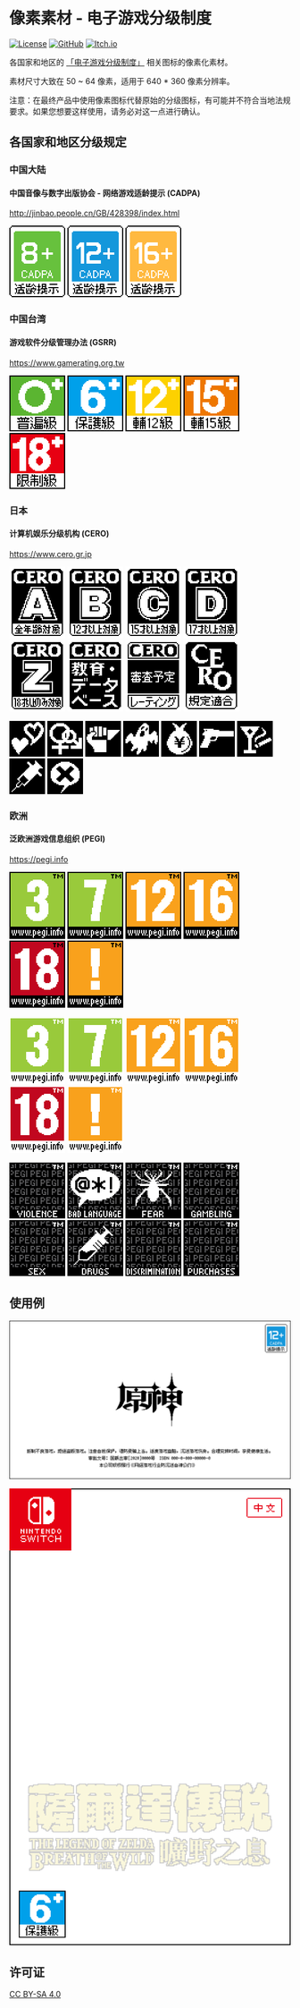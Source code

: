 # 像素素材 - 电子游戏分级制度

[![License](https://img.shields.io/badge/license-CC_BY--SA_4.0-brightgreen)](https://creativecommons.org/licenses/by-sa/4.0/)
[![GitHub](https://img.shields.io/badge/github-video--game--content--rating--system-orange?logo=github&logoColor=white)](https://github.com/TakWolf/pixel-art-video-game-content-rating-system)
[![Itch.io](https://img.shields.io/badge/itch.io-video--game--content--rating--system-FF2449?logo=itch.io&logoColor=white)](https://takwolf.itch.io/pixel-art-video-game-content-rating-system)

各国家和地区的 [「电子游戏分级制度」](https://zh.wikipedia.org/wiki/%E7%94%B5%E5%AD%90%E6%B8%B8%E6%88%8F%E5%88%86%E7%BA%A7%E5%88%B6%E5%BA%A6) 相关图标的像素化素材。

素材尺寸大致在 50 ~ 64 像素，适用于 640 * 360 像素分辨率。

注意：在最终产品中使用像素图标代替原始的分级图标，有可能并不符合当地法规要求。如果您想要这样使用，请务必对这一点进行确认。

## 各国家和地区分级规定

### 中国大陆

#### 中国音像与数字出版协会 - 网络游戏适龄提示 (CADPA)

http://jinbao.people.cn/GB/428398/index.html

![](assets/China/Mainland/CADPA/CADPA_8@2x.png)
![](assets/China/Mainland/CADPA/CADPA_12@2x.png)
![](assets/China/Mainland/CADPA/CADPA_16@2x.png)

### 中国台湾

#### 游戏软件分级管理办法 (GSRR)

https://www.gamerating.org.tw

![](assets/China/Taiwan/GSRR/GSRR_G@2x.png)
![](assets/China/Taiwan/GSRR/GSRR_P@2x.png)
![](assets/China/Taiwan/GSRR/GSRR_PG_12@2x.png)
![](assets/China/Taiwan/GSRR/GSRR_PG_15@2x.png)
![](assets/China/Taiwan/GSRR/GSRR_R@2x.png)

### 日本

#### 计算机娱乐分级机构 (CERO)

https://www.cero.gr.jp

![](assets/Japan/CERO/CERO_A@2x.png)
![](assets/Japan/CERO/CERO_B@2x.png)
![](assets/Japan/CERO/CERO_C@2x.png)
![](assets/Japan/CERO/CERO_D@2x.png)
![](assets/Japan/CERO/CERO_Z@2x.png)
![](assets/Japan/CERO/CERO_Educational_Database@2x.png)
![](assets/Japan/CERO/CERO_Rating@2x.png)
![](assets/Japan/CERO/CERO_Regulations_Compatible@2x.png)

![](assets/Japan/CERO/CERO_Icon_Love@2x.png)
![](assets/Japan/CERO/CERO_Icon_Sexual@2x.png)
![](assets/Japan/CERO/CERO_Icon_Violence@2x.png)
![](assets/Japan/CERO/CERO_Icon_Horror@2x.png)
![](assets/Japan/CERO/CERO_Icon_Gambling@2x.png)
![](assets/Japan/CERO/CERO_Icon_Crime@2x.png)
![](assets/Japan/CERO/CERO_Icon_Drinking_Smoking@2x.png)
![](assets/Japan/CERO/CERO_Icon_Drugs@2x.png)
![](assets/Japan/CERO/CERO_Icon_Language_Other@2x.png)

### 欧洲

#### 泛欧洲游戏信息组织 (PEGI)

https://pegi.info

![](assets/Europe/PEGI/PEGI_3@2x.png)
![](assets/Europe/PEGI/PEGI_7@2x.png)
![](assets/Europe/PEGI/PEGI_12@2x.png)
![](assets/Europe/PEGI/PEGI_16@2x.png)
![](assets/Europe/PEGI/PEGI_18@2x.png)
![](assets/Europe/PEGI/PEGI_PGR@2x.png)

![](assets/Europe/PEGI/PEGI_3_W@2x.png)
![](assets/Europe/PEGI/PEGI_7_W@2x.png)
![](assets/Europe/PEGI/PEGI_12_W@2x.png)
![](assets/Europe/PEGI/PEGI_16_W@2x.png)
![](assets/Europe/PEGI/PEGI_18_W@2x.png)
![](assets/Europe/PEGI/PEGI_PGR_W@2x.png)

![](assets/Europe/PEGI/PEGI_Violence@2x.png)
![](assets/Europe/PEGI/PEGI_Bad_Language@2x.png)
![](assets/Europe/PEGI/PEGI_Fear@2x.png)
![](assets/Europe/PEGI/PEGI_Gambling@2x.png)
![](assets/Europe/PEGI/PEGI_Sex@2x.png)
![](assets/Europe/PEGI/PEGI_Drugs@2x.png)
![](assets/Europe/PEGI/PEGI_Discrimination@2x.png)
![](assets/Europe/PEGI/PEGI_In_Game_Purchases@2x.png)

## 使用例

![](examples/Demo-Splash_Genshin_Impact_CHS@2x.png)

![](examples/Demo-Switch_Cover_Zelda_BOTW_CHT@2x.png)

## 许可证

[CC BY-SA 4.0](https://creativecommons.org/licenses/by-sa/4.0/)

